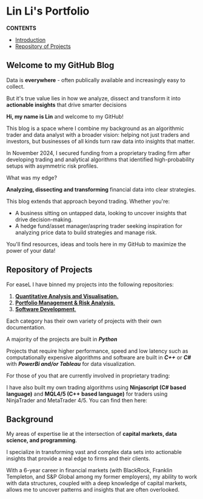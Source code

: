 # Lin Li's Portfolio

**CONTENTS**
- [Introduction](#welcome-to-my-github-blog)
- [Repository of Projects](#repository-of-projects)

## Welcome to my GitHub Blog

Data is **everywhere** - often publically available and increasingly easy to collect. 

But it's true value lies in how we analyze, dissect and transform it into **actionable insights** that drive smarter decisions 

**Hi, my name is Lin** and welcome to my GitHub!

This blog is a space where I combine my background as an algorithmic trader and data analyst with a broader vision: helping not just traders and investors, but businesses of all kinds turn raw data into insights that matter.

In November 2024, I secured funding from a proprietary trading firm after developing trading and analytical algorithms that identified high-probability setups with asymmetric risk profiles.

What was my edge?

**Analyzing, dissecting and transforming** financial data into clear strategies. 

This blog extends that approach beyond trading. Whether you're:
- A business sitting on untapped data, looking to uncover insights that drive decision-making.
- A hedge fund/asset manager/aspring trader seeking inspiration for analyzing price data to build strategies and manage risk.

You'll find resources, ideas and tools here in my GitHub to maximize the power of your data!

## Repository of Projects

For easeL I have binned my projects into the following repositories: 


1. [**Quantitative Analysis and Visualisation.**](https://github.com/linli2492/ProjectsPortfolio/tree/main/QuantitativeAnalysisAndVisualization)
2. [**Portfolio Management & Risk Analysis**.](https://github.com/linli2492/ProjectsPortfolio/tree/main/PortfolioManagementAndRiskAnalytics)
3. [**Software Development**.](https://github.com/linli2492/ProjectsPortfolio/tree/main/SoftwareDevelopment)

Each category has their own variety of projects with their own documentation.

A majority of the projects are built in ***Python***

Projects that require higher performance, speed and low latency such as computationally expensive algorithms and software are built in ***C++*** or ***C#*** with ***PowerBi and/or Tableau*** for data visualization.

For those of you that are currently involved in proprietary trading: 

I have also built my own trading algorithms using **Ninjascript (C# based language)** and **MQL4/5 (C++ based language)** for traders using NinjaTrader and MetaTrader 4/5. You can find then here: 



## Background

My areas of expertise lie at the intersection of **capital markets, data science, and programming**.

I specialize in transforming vast and complex data sets into actionable insights that provide a real edge to firms and their clients.

With a 6-year career in financial markets (with BlackRock, Franklin Templeton, and S&P Global among my former employers), my ability to work with data structures, coupled with a deep knowledge of capital markets, allows me to uncover patterns and insights that are often overlooked.
